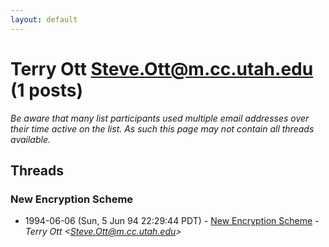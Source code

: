 ```yaml
---
layout: default
---
```


# Terry Ott <Steve.Ott@m.cc.utah.edu> (1 posts)

_Be aware that many list participants used multiple email addresses over their time active on the list. As such this page may not contain all threads available._

## Threads

### New Encryption Scheme
+ 1994-06-06 (Sun, 5 Jun 94 22:29:44 PDT) - [New Encryption Scheme](/archive/1994/06/fd7d1598e78817cf233fb871064fe326a46689a12772ad82a898eea1240b0e86) - _Terry Ott \<Steve.Ott@m.cc.utah.edu\>_

